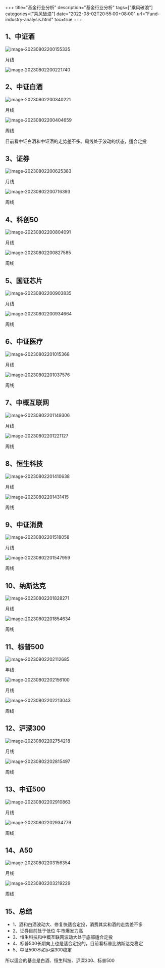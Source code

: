 +++
title="基金行业分析"
description="基金行业分析"
tags=["乘风破浪"]
categories=["乘风破浪"]
date="2022-08-02T20:55:00+08:00" 
url="Fund-industry-analysis.html"
toc=true
+++


## 1、中证酒

![image-20230802200155335](https://static.gzcx.net//typora/20230802200155.png-94rg002)

月线

![image-20230802200221740](https://static.gzcx.net//typora/20230802200221.png-94rg002)

## 2、中证白酒

![image-20230802200340221](https://static.gzcx.net//typora/20230802200340.png-94rg002)

月线

![image-20230802200404659](https://static.gzcx.net//typora/20230802200404.png-94rg002)

周线

目前看中证白酒和中证酒的走势差不多。周线处于波动的状态，适合定投

## 3、证券

![image-20230802200625383](https://static.gzcx.net//typora/20230802200625.png-94rg002)

月线

![image-20230802200716393](https://static.gzcx.net//typora/20230802200716.png-94rg002)

周线

## 4、科创50

![image-20230802200804091](https://static.gzcx.net//typora/20230802200804.png-94rg002)

月线

![image-20230802200827585](https://static.gzcx.net//typora/20230802200827.png-94rg002)

周线



## 5、国证芯片

![image-20230802200903835](https://static.gzcx.net//typora/20230802200903.png-94rg002)



月线

![image-20230802200934664](https://static.gzcx.net//typora/20230802200934.png-94rg002)

周线



## 6、中证医疗

![image-20230802201015368](https://static.gzcx.net//typora/20230802201015.png-94rg002)

月线

![image-20230802201037576](https://static.gzcx.net//typora/20230802201037.png-94rg002)

周线

## 7、中概互联网

![image-20230802201149306](https://static.gzcx.net//typora/20230802201149.png-94rg002)

月线

![image-20230802201221127](https://static.gzcx.net//typora/20230802201221.png-94rg002)

周线

## 8、恒生科技

![image-20230802201410638](https://static.gzcx.net//typora/20230802201410.png-94rg002)

月线

![image-20230802201431415](https://static.gzcx.net//typora/20230802201431.png-94rg002)

周线



## 9、中证消费

![image-20230802201518058](https://static.gzcx.net//typora/20230802201518.png-94rg002)

月线

![image-20230802201547959](https://static.gzcx.net//typora/20230802201548.png-94rg002)

周线

## 10、纳斯达克

![image-20230802201828271](https://static.gzcx.net//typora/20230802201828.png-94rg002)

月线

![image-20230802201854634](https://static.gzcx.net//typora/20230802201854.png-94rg002)

周线

## 11、标普500

![image-20230802202112685](https://static.gzcx.net//typora/20230802202112.png-94rg002)

年线

![image-20230802202156100](https://static.gzcx.net//typora/20230802202156.png-94rg002)

月线

![image-20230802202213043](https://static.gzcx.net//typora/20230802202213.png-94rg002)

周线

## 12、沪深300

![image-20230802202754218](https://static.gzcx.net//typora/20230802202754.png-94rg002)

月线

![image-20230802202815497](https://static.gzcx.net//typora/20230802202815.png-94rg002)

周线

## 13、中证500

![image-20230802202910863](https://static.gzcx.net//typora/20230802202910.png-94rg002)

月线

![image-20230802202934779](https://static.gzcx.net//typora/20230802202934.png-94rg002)

周线

## 14、A50

![image-20230802203156354](https://static.gzcx.net//typora/20230802203156.png-94rg002)

月线



![image-20230802203219229](https://static.gzcx.net//typora/20230802203219.png-94rg002)

周线

## 15、总结

+ 1、酒和白酒波动大、修复快适合定投，消费其实和酒的走势差不多
+ 2、证券目前处于低位 牛市爆发力高
+ 3、恒生科技和中概互联网波动大处于底部适合定投
+ 4、标普500长期向上也是适合定投的，目前看标普比纳斯达克稳定
+ 5、中证500不如沪深300稳定

所以适合的基金是白酒、恒生科技、沪深300、标普500